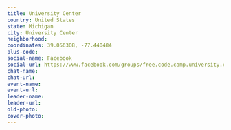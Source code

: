 ```yaml
---
title: University Center
country: United States
state: Michigan
city: University Center
neighborhood: 
coordinates: 39.056308, -77.440484
plus-code:
social-name: Facebook
social-url: https://www.facebook.com/groups/free.code.camp.university.center
chat-name:
chat-url:
event-name:
event-url:
leader-name:
leader-url:
old-photo: 
cover-photo:
---
```

